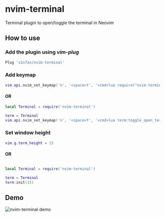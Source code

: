 # nvim-terminal

Terminal plugin to open/toggle the terminal in Neovim

## How to use

### Add the plugin using *vim-plug*

```lua
Plug 's1n7ax/nvim-terminal'
```

### Add keymap

```lua
vim.api.nvim_set_keymap('n', '<space>t', '<cmd>lua require("nvim-terminal"):toggle_open_term()<cr>', {})
```

#### OR

```lua
local Terminal = require('nvim-terminal')

term = Terminal
vim.api.nvim_set_keymap('n', '<space>t', '<cmd>lua term:toggle_open_term()<cr>', {})
```

### Set window height

```lua
vim.g.term_height = 15
```
#### OR

```lua

local Terminal = require('nvim-terminal')

term = Terminal
term:init(15)
```

## Demo
![nvim-terminal demo](https://raw.githubusercontent.com/s1n7ax/nvim-terminal/main/resources/gif/nvim-terminal.gif)
